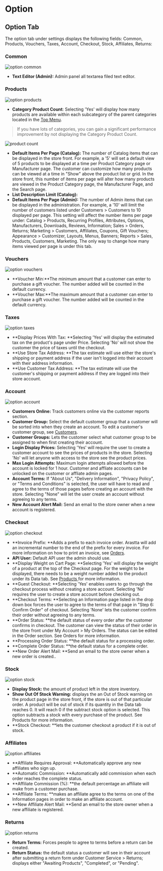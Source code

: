 Option
===============

Option Tab
----------

The option tab under settings displays the following fields: Common, Products, Vouchers, Taxes, Account, Checkout, Stock, Affiliates, Returns:

### Common

![option common](_images/settings-option-tab-common.png)

- **Text Editor (Admin):** Admin panel all textarea filed text editor.

### Products

![option products](_images/settings-option-tab-products.png)

- **Category Product Count**: Selecting 'Yes' will display how many products are available within each subcategory of the parent categories located in the [Top Menu](docs/user-manual/store-front).

> If you have lots of categories, you can gain a significant performance improvement by not displaying the Category Product Count.

![product count](_images/settings-option-tab-category-menu.png)

- **Default Items Per Page (Catalog):** The number of Catalog items that can be displayed in the store front. For example, a '5' will set a default view of 5 products to be displayed at a time per Product Category page or Manufacturer page. The customer can customize how many products can be viewed at a time in "Show" above the product list or grid. In the store front, this number of items per page will alter how many products are viewed in the Product Category page, the Manufacturer Page, and the Search page.
- **List Description Limit (Catalog):**
- **Default Items Per Page (Admin):** The number of Admin items that can be displayed in the administration. For example, a '10' will limit the number of customers listed under Customers > Customers to 10 displayed per page. This setting will affect the number items per page under:
  Catalog > Products, Recurring Profiles, Attributes, Options, Manufacturers, Downloads, Reviews, Information;
  Sales > Orders, Returns;
  Marketing > Customers, Affiliates, Coupons, Gift Vouchers;
  Appearance > Customizer, Layouts, Menus, Banners;
  Reports > Sales, Products, Customers, Marketing.
  The only way to change how many items viewed per page is under this tab.

### Vouchers

![option vouchers](_images/settings-option-tab-vouchers.png)

- **Voucher Min:**The minimum amount that a customer can enter to purchase a gift voucher. The number added will be counted in the default currency.
- **Voucher Max:**The maximum amount that a customer can enter to purchase a gift voucher. The number added will be counted in the default currency.

### Taxes

![option taxes](_images/settings-option-tab-taxes.png)

- **Display Prices With Tax: **Selecting 'Yes' will display the estimated tax on the product's page under Price. Selecting 'No' will not show the customer the price of taxes until the checkout.
- **Use Store Tax Address: **The tax estimate will use either the store's shipping or payment address if the user isn't logged into their account with their address information.
- **Use Customer Tax Address: **The tax estimate will use the customer's shipping or payment address if they are logged into their store account.

### Account

![option account](_images/settings-option-tab-account.png)

- **Customers Online:** Track customers online via the customer reports section.
- **Customer Group:** Select the default customer group that a customer will be sorted into when they create an account. To edit a customer's customer group, see [Customers](docs/user-manual/customers/groups).
- **Customer Groups:** Lets the customer select what customer group to be assigned to when first creating their account.
- **Login Display Prices:** Selecting 'Yes' will require the user to create a customer account to see the prices of products in the store. Selecting 'No' will let anyone with access to the store see the product prices.
- **Max Login Attempts:** Maximum login attempts allowed before the account is locked for 1 hour. Customer and affliate accounts can be unlocked on the customer or affliate admin pages.
- **Account Terms:** If "About Us", "Delivery Information", "Privacy Policy", or "Terms and Conditions" is selected, the user will have to read and agree to the terms of those pages before creating an account with the store. Selecting "None" will let the user create an account without agreeing to any terms.
- **New Account Alert Mail:** Send an email to the store owner when a new account is registered.

### Checkout

![option checkout](_images/settings-option-tab-checkout.png)

- **Invoice Prefix: **Adds a prefix to each invoice order. Arastta will add an incremental number to the end of the prefix for every invoice. For more information on how to print an invoice, see [Orders](docs/user-manual/sales/orders).
- **API User:** Default API user the admin should use.
- **Display Weight on Cart Page: **Selecting 'Yes' will display the weight of a product at the top of the Checkout page. For the weight to be displayed, there needs to be a weight number added to the product under its Data tab. See [Products ](docs/user-manual/catalog/products/data)for more information.
- **Guest Checkout: **Selecting 'Yes' enables users to go through the checkout process without creating a store account. Selecting 'No' requires the user to create a store account before checking out.
- **Checkout Terms: **Selecting an Information page listed in the drop down box forces the user to agree to the terms of that page in "Step 6: Confirm Order" of checkout. Selecting 'None' lets the customer confirm their order without agreeing to any terms.
- **Order Status: **the default status of every order after the customer confirms in checkout. The customer can view the status of their order in the store front under My Account > My Orders. The status can be edited in the Order section. See Orders for more information.
- **Processing Order Status: **the default status for a processing order.
- **Complete Order Status: **the default status for a complete order.
- **New Order Alert Mail: **Send an email to the store owner when a new order is created..

### Stock

![option stock](_images/settings-option-tab-stock.png)

- **Display Stock:** the amount of product left in the store inventory.
- **Show Out Of Stock Warning:** displays the an Out of Stock warning on the product page in the store front, if the store is out of that particular order. A product will be out of stock if its quantity in the Data tab reaches 0. It will reach 0 if the subtract stock option is selected. This option subtracts a stock with every purchase of the product. See Products for more information.
- **Stock Checkout: **lets the customer checkout a product if it is out of stock.

### Affiliates

![option affiliates](_images/settings-option-tab-affiliates.png)

- **Affiliate Requires Approval: **Automatically approve any new affiliates who sign up.
- **Automatic Commission: **Automatically add commission when each order reaches the complete status.
- **Affiliate Commission (%): **the default percentage an affiliate will make from a customer purchase.
- **Affiliate Terms: **makes an affiliate agree to the terms on one of the Information pages in order to make an affiliate account.
- **New Affiliate Alert Mail: **Send an email to the store owner when a new affiliate is registered.

### Returns

![option returns](_images/settings-option-tab-returns.png)

- **Return Terms:** Forces people to agree to terms before a return can be created.
- **Return Status:** the default status a customer will see in their account after submitting a return form under Customer Service > Returns; displays either "Awaiting Products", "Completed", or "Pending".
